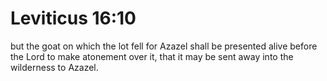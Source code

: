 # Leviticus 16:10

but the goat on which the lot fell for Azazel shall be presented alive before the Lord to make atonement over it, that it may be sent away into the wilderness to Azazel.
